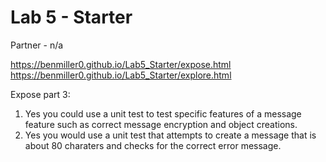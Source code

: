 # Lab 5 - Starter
Partner - n/a

https://benmiller0.github.io/Lab5_Starter/expose.html
https://benmiller0.github.io/Lab5_Starter/explore.html

Expose part 3:
1. Yes you could use a unit test to test specific features of a message feature such as correct message encryption and object creations. 
2. Yes you would use a unit test that attempts to create a message that is about 80 charaters and checks for the correct error message. 